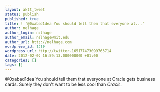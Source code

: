 ```yaml
---
layout: aktt_tweet
status: publish
published: true
title: ! '@0xabad1dea You should tell them that everyone at...'
author: nelhage
author_login: nelhage
author_email: nelhage@mit.edu
author_url: http://nelhage.com
wordpress_id: 1619
wordpress_url: http://twitter-165177473099763714
date: 2012-02-02 16:59:13.000000000 +01:00
categories: []
tags: []
---
```

@0xabad1dea You should tell them that everyone at Oracle gets business cards. Surely they don't want to be less cool than *Oracle*.
